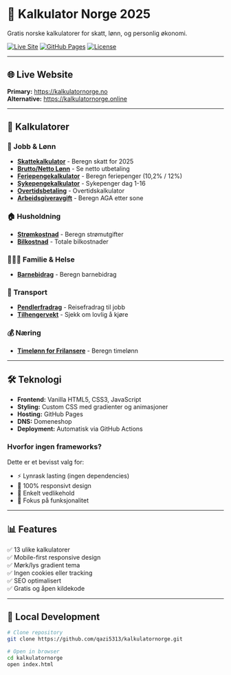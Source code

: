 # 🧮 Kalkulator Norge 2025

Gratis norske kalkulatorer for skatt, lønn, og personlig økonomi.

[![Live Site](https://img.shields.io/badge/Live-kalkulatornorge.no-blue)](https://kalkulatornorge.no)
[![GitHub Pages](https://img.shields.io/badge/Hosted%20on-GitHub%20Pages-green)](https://pages.github.com/)
[![License](https://img.shields.io/badge/License-MIT-yellow.svg)](LICENSE)

---

## 🌐 Live Website

**Primary:** https://kalkulatornorge.no  
**Alternative:** https://kalkulatornorge.online

---

## 🧮 Kalkulatorer

### 💼 Jobb & Lønn
- **[Skattekalkulator](https://kalkulatornorge.no/skatt.html)** - Beregn skatt for 2025
- **[Brutto/Netto Lønn](https://kalkulatornorge.no/brutto-netto.html)** - Se netto utbetaling
- **[Feriepengekalkulator](https://kalkulatornorge.no/feriepenger.html)** - Beregn feriepenger (10,2% / 12%)
- **[Sykepengekalkulator](https://kalkulatornorge.no/sykepenger.html)** - Sykepenger dag 1-16
- **[Overtidsbetaling](https://kalkulatornorge.no/overtid.html)** - Overtidskalkulator
- **[Arbeidsgiveravgift](https://kalkulatornorge.no/arbeidsgiveravgift.html)** - Beregn AGA etter sone

### 🏠 Husholdning
- **[Strømkostnad](https://kalkulatornorge.no/stromkostnad.html)** - Beregn strømutgifter
- **[Bilkostnad](https://kalkulatornorge.no/bilkostnad.html)** - Totale bilkostnader

### 👨‍👩‍👧 Familie & Helse
- **[Barnebidrag](https://kalkulatornorge.no/barnebidrag.html)** - Beregn barnebidrag

### 🚗 Transport
- **[Pendlerfradrag](https://kalkulatornorge.no/pendlerfradrag.html)** - Reisefradrag til jobb
- **[Tilhengervekt](https://kalkulatornorge.no/tilhengervekt.html)** - Sjekk om lovlig å kjøre

### 💰 Næring
- **[Timelønn for Frilansere](https://kalkulatornorge.no/timelonn-frilanser.html)** - Beregn timelønn

---

## 🛠️ Teknologi

- **Frontend:** Vanilla HTML5, CSS3, JavaScript
- **Styling:** Custom CSS med gradienter og animasjoner
- **Hosting:** GitHub Pages
- **DNS:** Domeneshop
- **Deployment:** Automatisk via GitHub Actions

### Hvorfor ingen frameworks?

Dette er et bevisst valg for:
- ⚡ Lynrask lasting (ingen dependencies)
- 📱 100% responsivt design
- 🔧 Enkelt vedlikehold
- 🎯 Fokus på funksjonalitet

---

## 📊 Features

✅ 13 ulike kalkulatorer  
✅ Mobile-first responsive design  
✅ Mørk/lys gradient tema  
✅ Ingen cookies eller tracking  
✅ SEO optimalisert  
✅ Gratis og åpen kildekode  

---

## 🚀 Local Development
```bash
# Clone repository
git clone https://github.com/qazi5313/kalkulatornorge.git

# Open in browser
cd kalkulatornorge
open index.html
